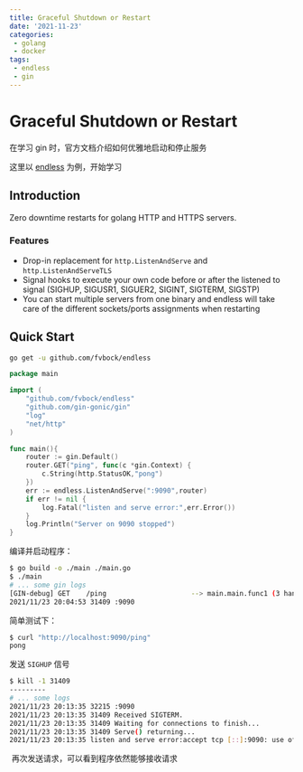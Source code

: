 ```yaml
---
title: Graceful Shutdown or Restart
date: '2021-11-23'
categories:
 - golang
 - docker
tags:
 - endless
 - gin
---
```


# Graceful Shutdown or Restart

在学习 gin 时，官方文档介绍如何优雅地启动和停止服务

这里以 [endless](https://github.com/fvbock/endless) 为例，开始学习

## Introduction

Zero downtime restarts for golang HTTP and HTTPS servers.

### Features

- Drop-in replacement for `http.ListenAndServe` and `http.ListenAndServeTLS`
- Signal hooks to execute your own code before or after the listened to signal (SIGHUP, SIGUSR1, SIGUER2, SIGINT, SIGTERM, SIGSTP)
- You can start multiple servers from one binary and endless will take care of the different sockets/ports assignments when restarting

## Quick Start

```sh
go get -u github.com/fvbock/endless
```

```go
package main

import (
	"github.com/fvbock/endless"
	"github.com/gin-gonic/gin"
	"log"
	"net/http"
)

func main(){
	router := gin.Default()
	router.GET("ping", func(c *gin.Context) {
		c.String(http.StatusOK,"pong")
	})
	err := endless.ListenAndServe(":9090",router)
	if err != nil {
		log.Fatal("listen and serve error:",err.Error())
	}
	log.Println("Server on 9090 stopped")
}
```

编译并启动程序：

```sh
$ go build -o ./main ./main.go
$ ./main
# ... some gin logs
[GIN-debug] GET    /ping                     --> main.main.func1 (3 handlers)
2021/11/23 20:04:53 31409 :9090
```

简单测试下：

 ```sh
 $ curl "http://localhost:9090/ping"
 pong
 ```

发送 `SIGHUP` 信号

```sh
$ kill -1 31409
---------
# ... some logs
2021/11/23 20:13:35 32215 :9090
2021/11/23 20:13:35 31409 Received SIGTERM.
2021/11/23 20:13:35 31409 Waiting for connections to finish...
2021/11/23 20:13:35 31409 Serve() returning...
2021/11/23 20:13:35 listen and serve error:accept tcp [::]:9090: use of closed network connection
```

​	再次发送请求，可以看到程序依然能够接收请求

```sh
```

